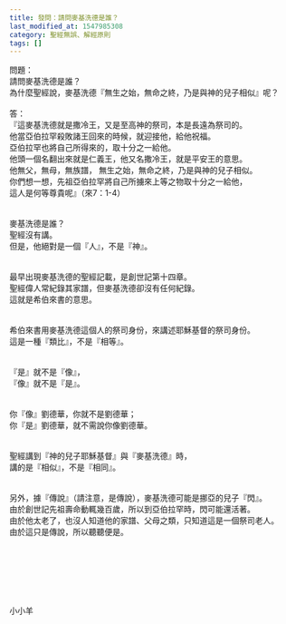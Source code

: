 ```yaml
---
title: 發問：請問麥基洗德是誰？
last_modified_at: 1547985308
category: 聖經無誤、解經原則
tags: []
---
```


問題：<br>請問麥基洗德是誰？<br>為什麼聖經說，麥基洗德『無生之始，無命之終，乃是與神的兒子相似』呢？<br><!--more--> <br>答：<br>『這麥基洗德就是撒冷王，又是至高神的祭司，本是長遠為祭司的。<br>他當亞伯拉罕殺敗諸王回來的時候，就迎接他，給他祝福。<br> 亞伯拉罕也將自己所得來的，取十分之一給他。<br>他頭一個名翻出來就是仁義王，他又名撒冷王，就是平安王的意思。<br>他無父，無母，無族譜， 無生之始，無命之終，乃是與神的兒子相似。<br>你們想一想，先祖亞伯拉罕將自己所擄來上等之物取十分之一給他，<br>這人是何等尊貴呢』（來7：1-4）<br><br><br>麥基洗德是誰？<br>聖經沒有講。<br>但是，他絕對是一個『人』，不是『神』。<br> <br><br>最早出現麥基洗德的聖經記載，是創世記第十四章。<br>聖經偉人常紀錄其家譜，但麥基洗德卻沒有任何紀錄。<br>這就是希伯來書的意思。<br> <br><br>希伯來書用麥基洗德這個人的祭司身份，來講述耶穌基督的祭司身份。<br>這是一種『類比』，不是『相等』。<br> <br><br>『是』就不是『像』，<br>『像』就不是『是』。<br> <br><br>你『像』劉德華，你就不是劉德華；<br>你『是』劉德華，就不需說你像劉德華。<br> <br><br>聖經講到『神的兒子耶穌基督』與『麥基洗德』時，<br>講的是『相似』，不是『相同』。<br> <br><br>另外，據『傳說』（請注意，是傳說），麥基洗德可能是挪亞的兒子『閃』。<br>由於創世記先祖壽命動輒幾百歲，所以到亞伯拉罕時，閃可能還活著。<br>由於他太老了，也沒人知道他的家譜、父母之類，只知道這是一個祭司老人。<br>由於這只是傳說，所以聽聽便是。<br><br><br><br><br><br><br><br>小小羊<br><br><br><br><br>
